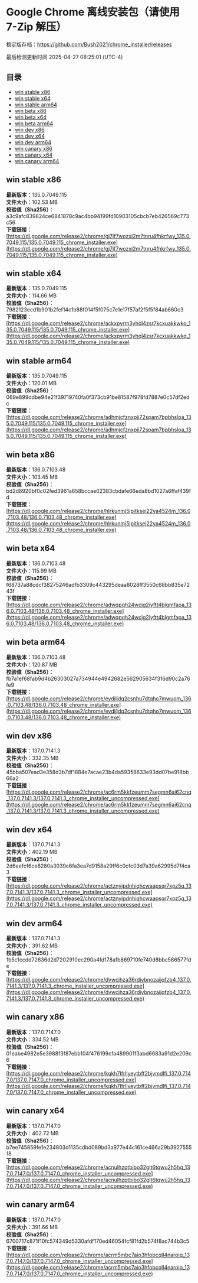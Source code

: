 # Google Chrome 离线安装包（请使用 7-Zip 解压）
稳定版存档：<https://github.com/Bush2021/chrome_installer/releases>

最后检测更新时间
2025-04-27 08:25:01 (UTC-4)

## 目录
* [win stable x86](https://github.com/Bush2021/chrome_installer?tab=readme-ov-file#win-stable-x86)
* [win stable x64](https://github.com/Bush2021/chrome_installer?tab=readme-ov-file#win-stable-x64)
* [win stable arm64](https://github.com/Bush2021/chrome_installer?tab=readme-ov-file#win-stable-arm64)
* [win beta x86](https://github.com/Bush2021/chrome_installer?tab=readme-ov-file#win-beta-x86)
* [win beta x64](https://github.com/Bush2021/chrome_installer?tab=readme-ov-file#win-beta-x64)
* [win beta arm64](https://github.com/Bush2021/chrome_installer?tab=readme-ov-file#win-beta-arm64)
* [win dev x86](https://github.com/Bush2021/chrome_installer?tab=readme-ov-file#win-dev-x86)
* [win dev x64](https://github.com/Bush2021/chrome_installer?tab=readme-ov-file#win-dev-x64)
* [win dev arm64](https://github.com/Bush2021/chrome_installer?tab=readme-ov-file#win-dev-arm64)
* [win canary x86](https://github.com/Bush2021/chrome_installer?tab=readme-ov-file#win-canary-x86)
* [win canary x64](https://github.com/Bush2021/chrome_installer?tab=readme-ov-file#win-canary-x64)
* [win canary arm64](https://github.com/Bush2021/chrome_installer?tab=readme-ov-file#win-canary-arm64)

## win stable x86
**最新版本**：135.0.7049.115  
**文件大小**：102.53 MB  
**校验值（Sha256）**：a3c9afc839824ce6841878c9ac4bb94199fd10903105cbcb7eb426569c773c56  
**下载链接**：[https://dl.google.com/release2/chrome/gj7jf7wozxi2m7tnru4fhkrfwy_135.0.7049.115/135.0.7049.115_chrome_installer.exe](https://dl.google.com/release2/chrome/gj7jf7wozxi2m7tnru4fhkrfwy_135.0.7049.115/135.0.7049.115_chrome_installer.exe)  

## win stable x64
**最新版本**：135.0.7049.115  
**文件大小**：114.66 MB  
**校验值（Sha256）**：7982123ecd1b901b2fef14c1b88f014f5f075c7e1e17f57af2f5f5f84ab660c3  
**下载链接**：[https://dl.google.com/release2/chrome/ackxpvrm3yhql4zsr7kcxuakkwkq_135.0.7049.115/135.0.7049.115_chrome_installer.exe](https://dl.google.com/release2/chrome/ackxpvrm3yhql4zsr7kcxuakkwkq_135.0.7049.115/135.0.7049.115_chrome_installer.exe)  

## win stable arm64
**最新版本**：135.0.7049.115  
**文件大小**：120.01 MB  
**校验值（Sha256）**：069e899ddbe94e21f39719740fa0f373cb91be81587f978fd7887e0c57df2edc  
**下载链接**：[https://dl.google.com/release2/chrome/adhmjcfznxpii72spam7bpbhsloa_135.0.7049.115/135.0.7049.115_chrome_installer.exe](https://dl.google.com/release2/chrome/adhmjcfznxpii72spam7bpbhsloa_135.0.7049.115/135.0.7049.115_chrome_installer.exe)  

## win beta x86
**最新版本**：136.0.7103.48  
**文件大小**：103.45 MB  
**校验值（Sha256）**：bd2d8920bf0c02fed3961a658bccae02383cbdafe66eda8bd1027a6ffaf439fd  
**下载链接**：[https://dl.google.com/release2/chrome/hlrkunmj5lpitksej22ya4524m_136.0.7103.48/136.0.7103.48_chrome_installer.exe](https://dl.google.com/release2/chrome/hlrkunmj5lpitksej22ya4524m_136.0.7103.48/136.0.7103.48_chrome_installer.exe)  

## win beta x64
**最新版本**：136.0.7103.48  
**文件大小**：115.99 MB  
**校验值（Sha256）**：f68737a88cdcf38275246adfb3309c443295deaa8028ff3550c68bb835e7243f  
**下载链接**：[https://dl.google.com/release2/chrome/adwqpqh24wcjg2iyftt4blgmfapa_136.0.7103.48/136.0.7103.48_chrome_installer.exe](https://dl.google.com/release2/chrome/adwqpqh24wcjg2iyftt4blgmfapa_136.0.7103.48/136.0.7103.48_chrome_installer.exe)  

## win beta arm64
**最新版本**：136.0.7103.48  
**文件大小**：120.87 MB  
**校验值（Sha256）**：fb7a1ef68fab9d4b26303027a734944e4942682e562905634f316d90c2a76fe9  
**下载链接**：[https://dl.google.com/release2/chrome/eydiljdq2csnhu7dtqho7mwuom_136.0.7103.48/136.0.7103.48_chrome_installer.exe](https://dl.google.com/release2/chrome/eydiljdq2csnhu7dtqho7mwuom_136.0.7103.48/136.0.7103.48_chrome_installer.exe)  

## win dev x86
**最新版本**：137.0.7141.3  
**文件大小**：332.35 MB  
**校验值（Sha256）**：45bba507ead3e358d3b7df1884e7acae23b4da59358633e93dd07be918bb66a2  
**下载链接**：[https://dl.google.com/release2/chrome/ac6rm5kkfzeumm7segmn6ai62cnq_137.0.7141.3/137.0.7141.3_chrome_installer_uncompressed.exe](https://dl.google.com/release2/chrome/ac6rm5kkfzeumm7segmn6ai62cnq_137.0.7141.3/137.0.7141.3_chrome_installer_uncompressed.exe)  

## win dev x64
**最新版本**：137.0.7141.3  
**文件大小**：402.19 MB  
**校验值（Sha256）**：2d6eefcf6ce8280a3039c6fa3ea7d9158a29ff6c0cfc03d7a39a62995d7f4ca3  
**下载链接**：[https://dl.google.com/release2/chrome/actznyipdnhiqhcwaapsqr7xpz5q_137.0.7141.3/137.0.7141.3_chrome_installer_uncompressed.exe](https://dl.google.com/release2/chrome/actznyipdnhiqhcwaapsqr7xpz5q_137.0.7141.3/137.0.7141.3_chrome_installer_uncompressed.exe)  

## win dev arm64
**最新版本**：137.0.7141.3  
**文件大小**：391.62 MB  
**校验值（Sha256）**：1b5c1ccdd72636d2d7202910ec290a4fd178afb869710fe740d8bbc586577fde  
**下载链接**：[https://dl.google.com/release2/chrome/dvwcjhza36rdiybnozaijqfzb4_137.0.7141.3/137.0.7141.3_chrome_installer_uncompressed.exe](https://dl.google.com/release2/chrome/dvwcjhza36rdiybnozaijqfzb4_137.0.7141.3/137.0.7141.3_chrome_installer_uncompressed.exe)  

## win canary x86
**最新版本**：137.0.7147.0  
**文件大小**：334.52 MB  
**校验值（Sha256）**：01eabe4982e5e3988f3f87ebb104f476199cfa489901f3abd6683a91d2e209c6  
**下载链接**：[https://dl.google.com/release2/chrome/kqkh7lfrllyeytbff2bjvmdlfi_137.0.7147.0/137.0.7147.0_chrome_installer_uncompressed.exe](https://dl.google.com/release2/chrome/kqkh7lfrllyeytbff2bjvmdlfi_137.0.7147.0/137.0.7147.0_chrome_installer_uncompressed.exe)  

## win canary x64
**最新版本**：137.0.7147.0  
**文件大小**：402.72 MB  
**校验值（Sha256）**：b7ee745859fe1e234803d1135cdbd089bd3a977e44c161ce466a29b392755518  
**下载链接**：[https://dl.google.com/release2/chrome/acnulhzptbibo32glt6tqwu2h5hq_137.0.7147.0/137.0.7147.0_chrome_installer_uncompressed.exe](https://dl.google.com/release2/chrome/acnulhzptbibo32glt6tqwu2h5hq_137.0.7147.0/137.0.7147.0_chrome_installer_uncompressed.exe)  

## win canary arm64
**最新版本**：137.0.7147.0  
**文件大小**：391.66 MB  
**校验值（Sha256）**：6700717c871f10fc574349d5330afdf170ed46054fcf81fd2b574f8ac744b3c5  
**下载链接**：[https://dl.google.com/release2/chrome/acrm5mbc7aio3hfobcqll4naroiq_137.0.7147.0/137.0.7147.0_chrome_installer_uncompressed.exe](https://dl.google.com/release2/chrome/acrm5mbc7aio3hfobcqll4naroiq_137.0.7147.0/137.0.7147.0_chrome_installer_uncompressed.exe)  

